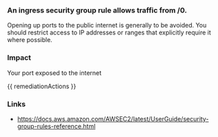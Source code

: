 
### An ingress security group rule allows traffic from /0.

Opening up ports to the public internet is generally to be avoided. You should restrict access to IP addresses or ranges that explicitly require it where possible.

### Impact
Your port exposed to the internet

<!-- DO NOT CHANGE -->
{{ remediationActions }}

### Links
- https://docs.aws.amazon.com/AWSEC2/latest/UserGuide/security-group-rules-reference.html
        